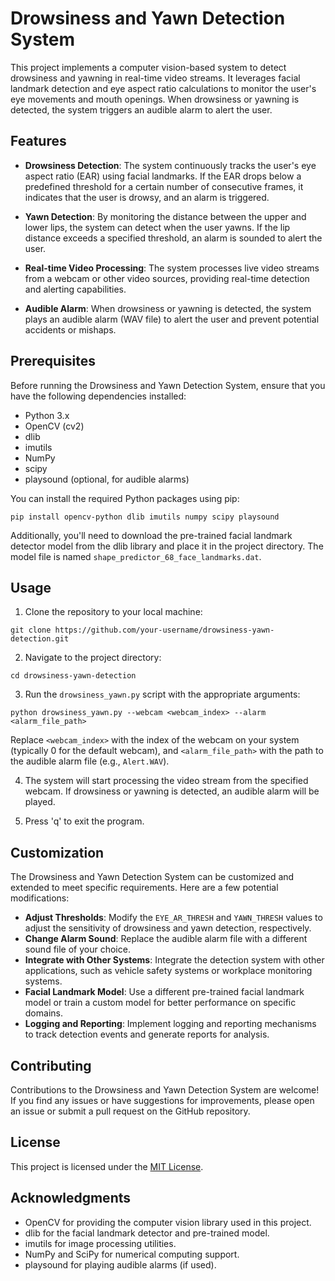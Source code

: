 # Drowsiness and Yawn Detection System

This project implements a computer vision-based system to detect drowsiness and yawning in real-time video streams. It leverages facial landmark detection and eye aspect ratio calculations to monitor the user's eye movements and mouth openings. When drowsiness or yawning is detected, the system triggers an audible alarm to alert the user.

## Features

- **Drowsiness Detection**: The system continuously tracks the user's eye aspect ratio (EAR) using facial landmarks. If the EAR drops below a predefined threshold for a certain number of consecutive frames, it indicates that the user is drowsy, and an alarm is triggered.

- **Yawn Detection**: By monitoring the distance between the upper and lower lips, the system can detect when the user yawns. If the lip distance exceeds a specified threshold, an alarm is sounded to alert the user.

- **Real-time Video Processing**: The system processes live video streams from a webcam or other video sources, providing real-time detection and alerting capabilities.

- **Audible Alarm**: When drowsiness or yawning is detected, the system plays an audible alarm (WAV file) to alert the user and prevent potential accidents or mishaps.

## Prerequisites

Before running the Drowsiness and Yawn Detection System, ensure that you have the following dependencies installed:

- Python 3.x
- OpenCV (cv2)
- dlib
- imutils
- NumPy
- scipy
- playsound (optional, for audible alarms)

You can install the required Python packages using pip:

```
pip install opencv-python dlib imutils numpy scipy playsound
```

Additionally, you'll need to download the pre-trained facial landmark detector model from the dlib library and place it in the project directory. The model file is named `shape_predictor_68_face_landmarks.dat`.

## Usage

1. Clone the repository to your local machine:

```
git clone https://github.com/your-username/drowsiness-yawn-detection.git
```

2. Navigate to the project directory:

```
cd drowsiness-yawn-detection
```

3. Run the `drowsiness_yawn.py` script with the appropriate arguments:

```
python drowsiness_yawn.py --webcam <webcam_index> --alarm <alarm_file_path>
```

Replace `<webcam_index>` with the index of the webcam on your system (typically 0 for the default webcam), and `<alarm_file_path>` with the path to the audible alarm file (e.g., `Alert.WAV`).

4. The system will start processing the video stream from the specified webcam. If drowsiness or yawning is detected, an audible alarm will be played.

5. Press 'q' to exit the program.

## Customization

The Drowsiness and Yawn Detection System can be customized and extended to meet specific requirements. Here are a few potential modifications:

- **Adjust Thresholds**: Modify the `EYE_AR_THRESH` and `YAWN_THRESH` values to adjust the sensitivity of drowsiness and yawn detection, respectively.
- **Change Alarm Sound**: Replace the audible alarm file with a different sound file of your choice.
- **Integrate with Other Systems**: Integrate the detection system with other applications, such as vehicle safety systems or workplace monitoring systems.
- **Facial Landmark Model**: Use a different pre-trained facial landmark model or train a custom model for better performance on specific domains.
- **Logging and Reporting**: Implement logging and reporting mechanisms to track detection events and generate reports for analysis.

## Contributing

Contributions to the Drowsiness and Yawn Detection System are welcome! If you find any issues or have suggestions for improvements, please open an issue or submit a pull request on the GitHub repository.

## License

This project is licensed under the [MIT License](LICENSE).

## Acknowledgments

- OpenCV for providing the computer vision library used in this project.
- dlib for the facial landmark detector and pre-trained model.
- imutils for image processing utilities.
- NumPy and SciPy for numerical computing support.
- playsound for playing audible alarms (if used).
